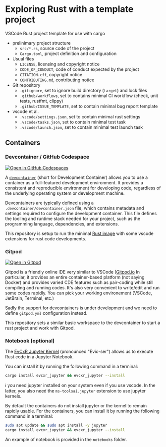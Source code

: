 # Exploring Rust with a template project

VSCode Rust project template for use with cargo

- prelinimary project structure
  - `src/*.rs`, source code of the project
  - `Cargo.toml`, project definition and configuration
- Usual files
  - `LICENSE`, licensing and copyright notice
  - `CODE_OF_CONDUCT`, code of conduct expected by the project
  - `CITATION.cff`, copyright notice
  - `CONTRIBUTING.md`, contributing notice
- Git repository
  - `.gitignore`, set to ignore build directory (`target`) and lock files
  - `.github/workflows`, set to contains minimal CI workflow (check, unit tests, rustfmt, clippy)
  - `.github/ISSUE_TEMPLATE`, set to contain minimal bug report template
- vscode et al.
  - `.vscode/settings.json`, set to contain minimal rust settings
  - `.vscode/tasks.json`, set to contain minimal test task
  - `.vscode/launch.json`, set to contain minimal test launch task

## Containers

### Devcontainer / GitHub Codespace

[![Open in GitHub Codespaces](https://github.com/codespaces/badge.svg)](https://codespaces.new/mfouesneau/gitpod-rust-project?quickstart=1)

A [`devcontainer`](https://containers.dev/) (short for Development Container) allows you to use a container as a full-featured development environment.
It provides a consistent and reproducible environment for developing code, regardless of the underlying operating system or development machine.

Devcontainers are typically defined using a `.devcontainer/devcontainer.json` file, which contains metadata and settings required to configure the development container.
This file defines the tooling and runtime stack needed for your project, such as the programming language, dependencies, and extensions.

This repository is setup to run the minimal [Rust image](https://mcr.microsoft.com/en-us/product/devcontainers/rust/about) with some vscode extensions for rust code developments.

### Gitpod

[![Open in Gitpod](https://gitpod.io/button/open-in-gitpod.svg)](https://gitpod.io/#https://github.com/mfouesneau/gitpod-rust-project)

Gitpod is a friendly online IDE very similar to VSCode ([Gitpod.io](https://gitpod.io/)
In particular, it provides an entire container-based platform (not saying Docker) and provides varied CDE features such as pair-coding while still compiling and running codes. It's also very convenient to write/edit and run some codes rapidly.
You can pick your working environement (VSCode, JetBrain, Terminal, etc.)

Sadly the support for devcontainers is under development and we need to define `gitpod.yml` configuration instead.

This repository sets a similar basic workspace to the devcontainer to start a rust project and work with Gitpod.

### Notebook (optional)

The [EvCxR Jupyter Kernel](https://github.com/evcxr/evcxr) (pronounced "Evic-ser") allows us to execute Rust code in a Jupyter Notebook.

You can install it by running the following command in a terminal:

```bash
cargo install evcxr_jupyter && evcxr_jupyter --install
```

ℹ️ you need jupyter installed on your system even if you use vscode. In the latter, you also need the `ms-toolsai.jupyter` extension to use jupyter kernels.

By default the containers do not install jupyter or the kernel to remain rapidly usable.
For the containers, you can install it by running the following command in a terminal:

```bash
sudo apt update && sudo apt install -y jupyter
cargo install evcxr_jupyter && evcxr_jupyter --install
```

An example of notebook is provided in the `notebooks` folder.
